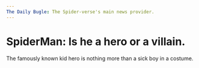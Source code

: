 ```yaml
---
The Daily Bugle: The Spider-verse's main news provider.
---
```

# SpiderMan: Is he a hero or a villain.
The famously known kid hero is nothing more than a sick boy in a costume.
